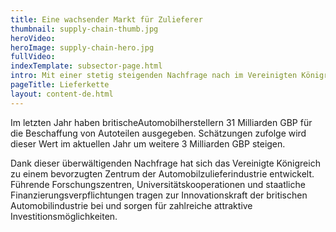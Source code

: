 ```yaml
---
title: Eine wachsender Markt für Zulieferer
thumbnail: supply-chain-thumb.jpg
heroVideo: 
heroImage: supply-chain-hero.jpg
fullVideo: 
indexTemplate: subsector-page.html
intro: Mit einer stetig steigenden Nachfrage nach im Vereinigten Königreich hergestellten Fahrzeugen wird die jährliche Produktionsmenge im Jahr 2020 zwei Millionen Pkws übersteigen. Dieser Zuwachs eröffnet Unternehmen in der Automobilzulieferindustrie enorme Geschäftsmöglichkeiten.
pageTitle: Lieferkette
layout: content-de.html
---
```


Im letzten Jahr haben britischeAutomobilherstellern 31 Milliarden GBP für die Beschaffung von Autoteilen ausgegeben. Schätzungen zufolge wird dieser Wert im aktuellen Jahr um weitere 3 Milliarden GBP steigen.

Dank dieser überwältigenden Nachfrage hat sich das Vereinigte Königreich zu einem bevorzugten Zentrum der Automobilzulieferindustrie entwickelt. Führende Forschungszentren, Universitätskooperationen und staatliche Finanzierungsverpflichtungen tragen zur Innovationskraft der britischen Automobilindustrie bei und sorgen für zahlreiche attraktive Investitionsmöglichkeiten.